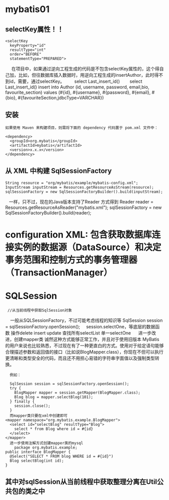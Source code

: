 # mybatis01
## selectKey属性！！
    <selectKey
      keyProperty="id"
      resultType="int"
      order="BEFORE"
      statementType="PREPARED">
      
      在项目中，如果通过逆向工程生成的代码是不包含selectKey属性的，这个得自己加，比如，但往数据库插入数据时，用逆向工程生成的insertAuthor，此时得不到id，需要，通过selectKey。
      <selectKey keyProperty="id" resultType="int" order="BEFORE">
        select Last_insert_id()
      </selectKey>
      <insert id="insertAuthor">
       <selectKey keyProperty="id" resultType="int" order="BEFORE">
        select Last_insert_id()
      </selectKey>
      insert into Author
        (id, username, password, email,bio, favourite_section)
      values
        (#{id}, #{username}, #{password}, #{email}, #{bio}, #{favouriteSection,jdbcType=VARCHAR})
    </insert>
    
##   安装

    如果使用 Maven 来构建项目，则需将下面的 dependency 代码置于 pom.xml 文件中：

    <dependency>
      <groupId>org.mybatis</groupId>
      <artifactId>mybatis</artifactId>
      <version>x.x.x</version>
    </dependency>
## 从 XML 中构建 SqlSessionFactory   

    String resource = "org/mybatis/example/mybatis-config.xml";
    InputStream inputStream = Resources.getResourceAsStream(resource);
    sqlSessionFactory = new SqlSessionFactoryBuilder().build(inputStream);
    一样，只不过，现在的Java版本支持了Reader 方式得到
    Reader reader = Resources.getResourceAsReader("mybatis.xml");
		sqlSessionFactory = new SqlSessionFactoryBuilder().build(reader);
# configuration XML: 包含获取数据库连接实例的数据源（DataSource）和决定事务范围和控制方式的事务管理器（TransactionManager）
# SQLSession     
     //从当前线程中获取SqlSession对象
     一般从SQLSessionFactory，不过可能考虑线程的知识等
     SqlSession session = sqlSessionFactory.openSession();
     session.selectOne，等底层的数据函数 操作delete insert update 查找所有selectList 单一selectOne 
      进一步改进，创建mapper类
      诚然这种方式能够正常工作，并且对于使用旧版本 MyBatis 的用户来说也比较熟悉，不过现在有了一种更直白的方式。使用对于给定语句能够合理描述参数和返回值的接口（比如说BlogMapper.class），你现在不但可以执行更清晰和类型安全的代码，而且还不用担心易错的字符串字面值以及强制类型转换。

      例如：

      SqlSession session = sqlSessionFactory.openSession();
      try {
        BlogMapper mapper = session.getMapper(BlogMapper.class);
        Blog blog = mapper.selectBlog(101);
      } finally {
        session.close();
      }
      而mapper类只要在xml中创建即可
    <mapper namespace="org.mybatis.example.BlogMapper">
      <select id="selectBlog" resultType="Blog">
        select * from Blog where id = #{id}
      </select>
    </mapper>
      进一步使用注解方式创建mapper类的mysql
        package org.mybatis.example;
    public interface BlogMapper {
      @Select("SELECT * FROM blog WHERE id = #{id}")
      Blog selectBlog(int id);
    }


## 其中对sqlSession从当前线程中获取整理分离在Util公共包的类之中

